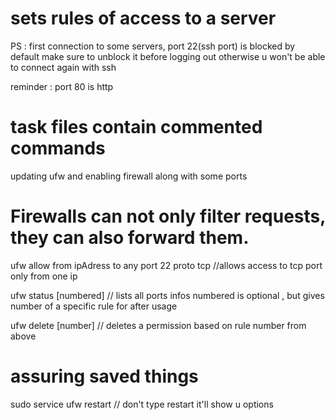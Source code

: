 # sets rules of access to a server

PS :
first connection to some servers, port 22(ssh port) is blocked by default
make sure to unblock it before logging out
otherwise u won't be able to connect again with ssh

reminder : port 80 is http

# task files contain commented commands

updating ufw and enabling firewall along with some ports

# Firewalls can not only filter requests, they can also forward them.

ufw allow from ipAdress to any port 22 proto tcp //allows access to tcp port only from one ip

ufw status [numbered] // lists all ports infos
numbered is optional , but gives number of a specific rule for after usage

ufw delete [number] // deletes a permission based on rule number from above

# assuring saved things
sudo service ufw restart // don't type restart it'll show u options
